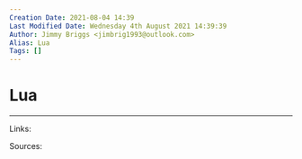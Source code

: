 ```yaml
---
Creation Date: 2021-08-04 14:39
Last Modified Date: Wednesday 4th August 2021 14:39:39
Author: Jimmy Briggs <jimbrig1993@outlook.com>
Alias: Lua
Tags: []
---
```


# Lua

***

Links: 

Sources:

